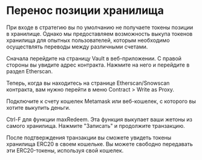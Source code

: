 # Перенос позиции хранилища

При входе в стратегию вы по умолчанию не получаете токены позиции в хранилище. Однако мы предоставляем возможность выкупа токенов хранилища для опытных пользователей, которым необходимо осуществлять переводы между различными счетами.

Сначала перейдите на страницу Vault в веб-приложении. С правой стороны вы увидите адрес контракта. Нажмите на него и перейдите в раздел Etherscan.

Теперь, когда вы находитесь на странице Etherscan/Snowscan контракта, вам нужно перейти в меню Contract > Write as Proxy.

Подключите к счету кошелек Metamask или веб-кошелек, с которого вы хотите выкупить деньги.

Ctrl-F для функции maxRedeem. Эта функция выкупает ваши жетоны из самого хранилища. Нажмите "Записать" и продолжите транзакцию.

После подтверждения транзакции вы сможете увидеть токены хранилища ERC20 в своем кошельке. Вы можете свободно передавать эти ERC20-токены, используя свой кошелек.
